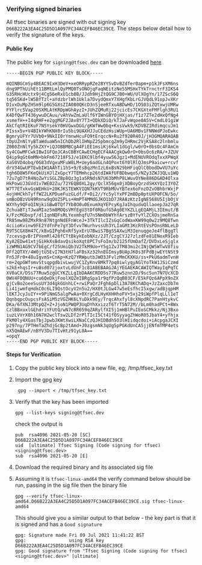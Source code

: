 
### Verifying signed binaries

All tfsec binaries are signed with out signing key `D66B222A3EA4C25D5D1A097FC34ACEFB46EC39CE`. The steps below detail how to verify the signature of the keys.


#### Public Key

The public key for `signing@tfsec.dev` can be downloaded [here](../assets/signing.asc)

```
-----BEGIN PGP PUBLIC KEY BLOCK-----

mQINBGCmSy4BEAC9IxH3DeV+xeORRypRZe28YYSvDvBZdfer0apm+p1kJFsXM6ns
dng9PThUihEt11BMtLmlQyPMQ0TsONOjqFaqNEitzNe55MSHxTYkTrnctrF3IKS4
G35RHcHUctx9j4Cg56eRxU1cb0B/JJdh9HjZtQG9CJB0+WU/UlXOgYn/17ZScS6Q
tq56SKd+lW5BfTzl+aYdzbrlWh1Ukla7DvydQmxY7XHgfKbLrGJVQdL91opJvXKr
D1vxDuMpZHSm9lp6G5GXsZIA080QKcD3nSjeeRTxuABDwHD/1OS03iZQtxwjUMRw
FYFlrcSVap20SXMLAtKRDpWGhAyzI+JUhZQMuRj22jcicEs7CKGXteFMFlgh3RU1
K4DfQwFT436ywuDCAuu/vAhVwZmLaUlf6YIWnGBYOjHXjas/f1z7ZTe2dHxQfNg4
xsmefH++I4qRHF+e2ggMGF2JAv8Y7T3+QDkXDiQ/kTJaFvWqoe0A5V+CmdL01giW
AkCfqtRIEKuF7NSYsekY0HVGwxDGG/gKWfWw0bq+KxsVwk9/KDVBZIRdimqcuJm1
PIssx5v+V4BIkYWhKNX0rIu5bi9UAXHJJuCEdzHsiWUp+UA6MBv1FNNWdPJoEwkc
BgmryUFYr7UVb0+9NkII0rYmnwHcuFO9tErqccN+Ru2f920R40J/jH3GMQARAQAB
tDpUZnNlYyBTaWduaW5nIChDb2RlIHNpZ25pbmcgZm9yIHRmc2VjKSA8c2lnbmlu
Z0B0ZnNlYy5kZXY+iQJOBBMBCgA4FiEE1msiKj6kwl1dGgl/w0rO+0bsOc4FAmCm
Sy4CGwMFCwkIBwIGFQoJCAsCBBYCAwECHgECF4AACgkQw0rO+0bsOc6zRA/+JZUV
Q4ip9qGt6mMN+bkFm67218F5J/e1EKC9lbf4yuw56Jgz1+MdENUVROdqTxxXPWqX
XaS0VD4obq/0G83dVgxuMFuW8LM+Uey6adGLn4QPoxt6Y0lRlQJmsP9aicw+rcvf
drV34GwUPTEwbIW1AAhTi1hS+9/EsBqzMnIzL6xBsN29bHFiqQlC0bodDwVU7uYc
tgh6D8W5FKeQkUiHJlZxGpcY7TEMmhcp26tdIWAfUFBDbwqoS/NZy3ZWJ3QLu1WQ
72u7gD7tR4NoZwYiSGLZBp8Qz3g1a5RNdsN7U63bMhP8LWuvOYNe886DGAD4Olxa
HkPowUJ3GVd1v7WE02Zu/72YEQB0XL2gy/QclX56gx0jXDBoyQrzdSHXYQzI3Y0Z
W7T7ETxkvGsWEHkU+20KJKSTEWKVIQN7kKVT9RbMUvYBTex6oFnzDZvOBhbrWxjP
4ojHHCkhTyffWZ2LKPDueFuzGLdf/F+Di2//Yc5ylYxPF2mBDp0ptUXPOFCN/5o/
smBoDBzVU49Rnnw9qOUZ5PLs+HmPT4MMdGJKO1bD7JRA8zKtzIgNE568U5IjbOjV
WXYhy9QFoQINjkiGBw0TQf7Yb8O0u0EnumXqYEPcyKgJaIhquduQllaoepJa27qR
ZchuaBTiTJwaMIaz5m8MOQsVMfEgU3tDf0RbufG5Ag0EYKZLLgEQAMjL3IEmut/B
k/FzcMGbvpf/dlIqnNDFsRLYexmhqfU7n5Nm0bWYhYArszBYfvYlZCXOsjmeRnSa
fR85mw98ZMxR9n87NtgnNdEFnWceJ+3TkTIlcIZsGqCodWaxKW99q0w2z9MQ8Twn
4ciioKvinw9FE2YdfnPe7gY3DfvvTWurhvssUh3YLIaGMt3KcRtEVsPOnsRNLeLD
R9T5CGX8H47C/kBxGIPgh6xRf5yxErU7BwiS7BgSSAXwiM3IenuqgeJe4flBggTl
7zcevsgvBrIPVemRl428fCTtBkykEobNXz/2JT/CzgCYJ27zlzdFe81ENoxR9Ieb
KyA2EDw41xtjGiHkXsBdavQsikoXqt8PC7sFoIm/b2125fUmDafZ/DVDxLeSjglx
izWMN1AG9CV7bEgC/f25UmiQb3V2TkM9Uo+Y5g1ZvJTM83mi2cINjQW5WTwV8fiu
DFf2QTXY/4W0jtU5EvI7N3tH7laFBsXz32hnEGImsyBUApJK0s3FPdBjwEYtNSt9
Fn5JFr0+48uIgvmS+CnKp+KzQ7YRWputbJWO3JFvlzMmCKXKU/ss+PkU6admTvnH
rm+2qpGWfsmvStsqpgdbivLwujVC1ZyKnv8MkT7pq0iwlyqyAGlYoTkW1JSiCzmd
s2kE+hqsIr+u8sd07zjoxtvLdUnF1c81ABEBAAGJAjYEGAEKACAWIQTWayIqPqTC
XV0aCX/DSs77Ruw5zgUCYKZLLgIbDAAKCRDDSs77Ruw5znn2D/9scSun7N7UcXCD
0WV4F0QNUU+cu6QeDkjFoolXQZeIBRgSpa1r9qfPzQqB03CF/E5kFQz6APpX9nZX
gjCvBo2oeeSusUY3d4gkGUnhLC+rwiPaQrJFgh6pDli3A78KChADq+JzZaxcDb7m
Li41jwmfqHdkC0c6LI9QstOcyV2n5u2/HX0tJLGw47w5eEsfhcI5xgw/adBjqpHM
lEKTJcyJuIY++9PiNmG5algPwAa+0XrgCdLHyHXHHhoFV+5xj29iWpfPlqLLl1eT
QqnbqpcOupcsFsASiM5zVGZHK6LYuDkk9Ey/TrqcAhxfyl8cXNpdRC7PanHtykvC
DKa/6fXNJ3MtpQZ+Z+JjoN1PWQP3UqDYhXxizzT6TrT5N72M//bLm0hadPCt+8Wx
CzlBBxuxlGEhdriYFUtQ/wN7cRR659qZARylfXI5j1mHBlPuIEoSCMkkz/Nj3Bxo
iuzLVVrX0h16N7H2wclTsw2LDf2rPlTIcI5Ct41fOSyyagZhWoR05JbaY4+yfhjx
FkM0ly4XGasTbjJpwbJKWtXwiLXNaCCzQJH1DBdh5O3lHIidqcdoi+iAcpgaJCXI
p297ny/7PTHmTaZhdjGcBp2tAmd+J0zgsmNk3qUg5pPGKdUnCA5jjENfmTMP4ets
nX5QmAEwF/nBYV3Du7TIvHtz91yL8A==
=opqY
-----END PGP PUBLIC KEY BLOCK-----
```

#### Steps for Verification


1. Copy the public key block into a new file, eg; /tmp/tfsec_key.txt
   
2. Import the gpg key
   ```
    gpg --import < /tmp/tfsec_key.txt
   ```
3. Verify that the key has been imported
    ```
    gpg --list-keys signing@tfsec.dev
    ```
    check the output is
    ```
    pub  rsa4096 2021-05-20 [SC]       D66B222A3EA4C25D5D1A097FC34ACEFB46EC39CE
    uid  [ultimate] Tfsec Signing (Code signing for tfsec) <signing@tfsec.dev>
    sub  rsa4096 2021-05-20 [E]
    ```
4. Download the required binary and its associated sig file
   
5. Assuming it is `tfsec-linux-amd64` the verify command below should be run, passing in the sig file then the binary file
   ```
   gpg --verify tfsec-linux-amd64.D66B222A3EA4C25D5D1A097FC34ACEFB46EC39CE.sig tfsec-linux-amd64
   ```
   This should give you a similar output to that below - the key part is that it is signed and has a `Good signature`
   ```
   gpg: Signature made Fri 09 Jul 2021 11:41:22 BST
   gpg:                using RSA key D66B222A3EA4C25D5D1A097FC34ACEFB46EC39CE
   gpg: Good signature from "Tfsec Signing (Code signing for tfsec) <signing@tfsec.dev>" [ultimate]

   ```